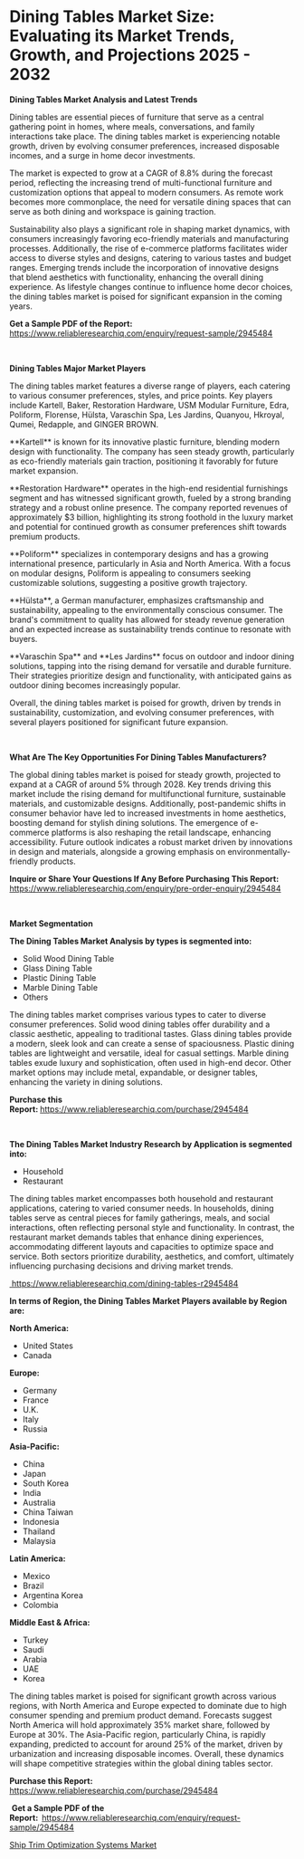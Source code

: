 <p><h1>Dining Tables Market Size: Evaluating its Market Trends, Growth, and Projections 2025 - 2032</h1></p><p><strong>Dining Tables Market Analysis and Latest Trends</strong></p>
<p><p>Dining tables are essential pieces of furniture that serve as a central gathering point in homes, where meals, conversations, and family interactions take place. The dining tables market is experiencing notable growth, driven by evolving consumer preferences, increased disposable incomes, and a surge in home decor investments. </p><p>The market is expected to grow at a CAGR of 8.8% during the forecast period, reflecting the increasing trend of multi-functional furniture and customization options that appeal to modern consumers. As remote work becomes more commonplace, the need for versatile dining spaces that can serve as both dining and workspace is gaining traction. </p><p>Sustainability also plays a significant role in shaping market dynamics, with consumers increasingly favoring eco-friendly materials and manufacturing processes. Additionally, the rise of e-commerce platforms facilitates wider access to diverse styles and designs, catering to various tastes and budget ranges. Emerging trends include the incorporation of innovative designs that blend aesthetics with functionality, enhancing the overall dining experience. As lifestyle changes continue to influence home decor choices, the dining tables market is poised for significant expansion in the coming years.</p></p>
<p><strong>Get a Sample PDF of the Report:&nbsp;</strong> <a href="https://www.reliableresearchiq.com/enquiry/request-sample/2945484?utm_campaign=2732&utm_medium=2&utm_source=Github&utm_content=ia&utm_term=11032025&utm_id=dining-tables">https://www.reliableresearchiq.com/enquiry/request-sample/2945484</a></p>
<p>&nbsp;</p>
<p><strong>Dining Tables Major Market Players</strong></p>
<p><p>The dining tables market features a diverse range of players, each catering to various consumer preferences, styles, and price points. Key players include Kartell, Baker, Restoration Hardware, USM Modular Furniture, Edra, Poliform, Florense, Hülsta, Varaschin Spa, Les Jardins, Quanyou, Hkroyal, Qumei, Redapple, and GINGER BROWN.</p><p>**Kartell** is known for its innovative plastic furniture, blending modern design with functionality. The company has seen steady growth, particularly as eco-friendly materials gain traction, positioning it favorably for future market expansion.</p><p>**Restoration Hardware** operates in the high-end residential furnishings segment and has witnessed significant growth, fueled by a strong branding strategy and a robust online presence. The company reported revenues of approximately $3 billion, highlighting its strong foothold in the luxury market and potential for continued growth as consumer preferences shift towards premium products.</p><p>**Poliform** specializes in contemporary designs and has a growing international presence, particularly in Asia and North America. With a focus on modular designs, Poliform is appealing to consumers seeking customizable solutions, suggesting a positive growth trajectory.</p><p>**Hülsta**, a German manufacturer, emphasizes craftsmanship and sustainability, appealing to the environmentally conscious consumer. The brand's commitment to quality has allowed for steady revenue generation and an expected increase as sustainability trends continue to resonate with buyers.</p><p>**Varaschin Spa** and **Les Jardins** focus on outdoor and indoor dining solutions, tapping into the rising demand for versatile and durable furniture. Their strategies prioritize design and functionality, with anticipated gains as outdoor dining becomes increasingly popular.</p><p>Overall, the dining tables market is poised for growth, driven by trends in sustainability, customization, and evolving consumer preferences, with several players positioned for significant future expansion.</p></p>
<p>&nbsp;</p>
<p><strong>What Are The Key Opportunities For Dining Tables Manufacturers?</strong></p>
<p><p>The global dining tables market is poised for steady growth, projected to expand at a CAGR of around 5% through 2028. Key trends driving this market include the rising demand for multifunctional furniture, sustainable materials, and customizable designs. Additionally, post-pandemic shifts in consumer behavior have led to increased investments in home aesthetics, boosting demand for stylish dining solutions. The emergence of e-commerce platforms is also reshaping the retail landscape, enhancing accessibility. Future outlook indicates a robust market driven by innovations in design and materials, alongside a growing emphasis on environmentally-friendly products.</p></p>
<p><strong>Inquire or Share Your Questions If Any Before Purchasing This Report:</strong> <a href="https://www.reliableresearchiq.com/enquiry/pre-order-enquiry/2945484?utm_campaign=2732&utm_medium=2&utm_source=Github&utm_content=ia&utm_term=11032025&utm_id=dining-tables">https://www.reliableresearchiq.com/enquiry/pre-order-enquiry/2945484</a></p>
<p>&nbsp;</p>
<p><strong>Market Segmentation</strong></p>
<p><strong>The Dining Tables Market Analysis by types is segmented into:</strong></p>
<p><ul><li>Solid Wood Dining Table</li><li>Glass Dining Table</li><li>Plastic Dining Table</li><li>Marble Dining Table</li><li>Others</li></ul></p>
<p><p>The dining tables market comprises various types to cater to diverse consumer preferences. Solid wood dining tables offer durability and a classic aesthetic, appealing to traditional tastes. Glass dining tables provide a modern, sleek look and can create a sense of spaciousness. Plastic dining tables are lightweight and versatile, ideal for casual settings. Marble dining tables exude luxury and sophistication, often used in high-end decor. Other market options may include metal, expandable, or designer tables, enhancing the variety in dining solutions.</p></p>
<p><strong>Purchase this Report:&nbsp;</strong><a href="https://www.reliableresearchiq.com/purchase/2945484?utm_campaign=2732&utm_medium=2&utm_source=Github&utm_content=ia&utm_term=11032025&utm_id=dining-tables">https://www.reliableresearchiq.com/purchase/2945484</a></p>
<p>&nbsp;</p>
<p><strong>The Dining Tables Market Industry Research by Application is segmented into:</strong></p>
<p><ul><li>Household</li><li>Restaurant</li></ul></p>
<p><p>The dining tables market encompasses both household and restaurant applications, catering to varied consumer needs. In households, dining tables serve as central pieces for family gatherings, meals, and social interactions, often reflecting personal style and functionality. In contrast, the restaurant market demands tables that enhance dining experiences, accommodating different layouts and capacities to optimize space and service. Both sectors prioritize durability, aesthetics, and comfort, ultimately influencing purchasing decisions and driving market trends.</p></p>
<p><a href="https://www.reliableresearchiq.com/dining-tables-r2945484?utm_campaign=2732&utm_medium=2&utm_source=Github&utm_content=ia&utm_term=11032025&utm_id=dining-tables">&nbsp;https://www.reliableresearchiq.com/dining-tables-r2945484</a></p>
<p><strong>In terms of Region, the Dining Tables Market Players available by Region are:</strong></p>
<p>
    <p> <strong> North America: </strong>
        <ul>
            <li>United States</li>
            <li>Canada</li>
        </ul>
        </p> 
    <p> <strong> Europe: </strong>
        <ul>
            <li>Germany</li>
            <li>France</li>
            <li>U.K.</li>
            <li>Italy</li>
            <li>Russia</li>
        </ul>
        </p> 
    <p> <strong> Asia-Pacific: </strong>
        <ul>
            <li>China</li>
            <li>Japan</li>
            <li>South Korea</li>
            <li>India</li>
            <li>Australia</li>
            <li>China Taiwan</li>
            <li>Indonesia</li>
            <li>Thailand</li>
            <li>Malaysia</li>
        </ul>
        </p> 
    <p> <strong> Latin America: </strong>
        <ul>
            <li>Mexico</li>
            <li>Brazil</li>
            <li>Argentina Korea</li>
            <li>Colombia</li>
        </ul>
        </p> 
    <p> <strong> Middle East & Africa: </strong>
        <ul>
            <li>Turkey</li>
            <li>Saudi</li>
            <li>Arabia</li>
            <li>UAE</li>
            <li>Korea</li>
        </ul>
    </p>
    </p>
<p><p>The dining tables market is poised for significant growth across various regions, with North America and Europe expected to dominate due to high consumer spending and premium product demand. Forecasts suggest North America will hold approximately 35% market share, followed by Europe at 30%. The Asia-Pacific region, particularly China, is rapidly expanding, predicted to account for around 25% of the market, driven by urbanization and increasing disposable incomes. Overall, these dynamics will shape competitive strategies within the global dining tables sector.</p></p>
<p><strong>Purchase this Report: </strong><a href="https://www.reliableresearchiq.com/purchase/2945484?utm_campaign=2732&utm_medium=2&utm_source=Github&utm_content=ia&utm_term=11032025&utm_id=dining-tables">https://www.reliableresearchiq.com/purchase/2945484</a></p>
<p>&nbsp;<strong>Get a Sample PDF of the Report:&nbsp;&nbsp;</strong><a href="https://www.reliableresearchiq.com/enquiry/request-sample/2945484?utm_campaign=2732&utm_medium=2&utm_source=Github&utm_content=ia&utm_term=11032025&utm_id=dining-tables">https://www.reliableresearchiq.com/enquiry/request-sample/2945484</a></p>
<p><strong></strong></p>
<p><p><a href="https://github.com/lelkohydesyj/Market-Research-Report-List-1/blob/main/ship-trim-optimization-systems-market.md?utm_campaign=2732&utm_medium=2&utm_source=Github&utm_content=ia&utm_term=11032025&utm_id=dining-tables">Ship Trim Optimization Systems Market</a></p></p>